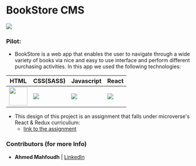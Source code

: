 # BookStore CMS

<img src="https://encrypted-tbn0.gstatic.com/images?q=tbn%3AANd9GcSJCcVjcIAKsH8wHGXO5cULdxVwPXPXeC5dnvTpYJCYzUDFhcFn" />

### Pilot:
- BookStore is a web app that enables the user to navigate through a wide variety of books via nice and easy to use interface and perform different purchasing activities. In this app we used the following technologies:

HTML | CSS(SASS) | Javascript | React
------------ | ------------- | ----------- | -----------
<img src="public/html.png" width="50" /> | <img src="https://img.icons8.com/windows/64/000000/sass.png"> | <img src="https://img.icons8.com/color/48/000000/javascript.png"> | <img src="https://img.icons8.com/officel/40/000000/react.png">


* This design of this project is an assignment that falls under microverse's React & Redux curriculium:
  - [link to the assignment](https://microverse.pathwright.com/library/fast-track-curriculum/69047/path/step/44896082/)


### Contributors (for more Info)

- **__Ahmed Mahfoudh__** | [LinkedIn](https://www.linkedin.com/in/ahmed-mahfoudh-6414b6121/)
